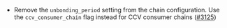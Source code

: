- Remove the `unbonding_period` setting from the chain configuration.
  Use the `ccv_consumer_chain` flag instead for CCV consumer chains
  ([\#3125](https://github.com/informalsystems/hermes/issues/3125))